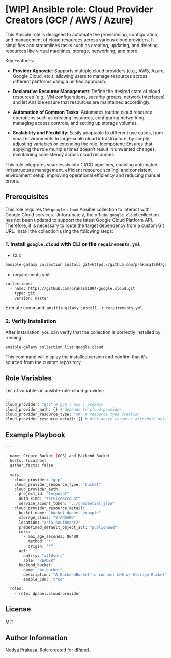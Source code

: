 [WIP] Ansible role: Cloud Provider Creators (GCP / AWS / Azure)
=========

This Ansible role is designed to automate the provisioning, configuration, and management of cloud resources across various cloud providers. It simplifies and streamlines tasks such as creating, updating, and deleting resources like virtual machines, storage, networking, and more.

Key Features:
- **Provider Agnostic**: Supports multiple cloud providers (e.g., AWS, Azure, Google Cloud, etc.), allowing users to manage resources across different platforms using a unified approach.

- **Declarative Resource Management**: Define the desired state of cloud resources (e.g., VM configurations, security groups, network interfaces) and let Ansible ensure that resources are maintained accordingly.

- **Automation of Common Tasks**: Automates routine cloud resource operations such as creating instances, configuring networking, managing access controls, and setting up storage volumes.

- **Scalability and Flexibility**: Easily adaptable to different use cases, from small environments to large-scale cloud infrastructure, by simply adjusting variables or extending the role.
Idempotent: Ensures that applying the role multiple times doesn’t result in unwanted changes, maintaining consistency across cloud resources.

This role integrates seamlessly into CI/CD pipelines, enabling automated infrastructure management, efficient resource scaling, and consistent environment setup, improving operational efficiency and reducing manual errors.


Prerequisites
------------

This role requires the `google.cloud` Ansible collection to interact with Google Cloud services. Unfortunately, the official `google.cloud` collection has not been updated to support the latest Google Cloud Platform API. Therefore, it is necessary to route the target dependency from a custom Git URL. Install the collection using the following steps:

### 1. Install `google.cloud` with CLI or file `requirements.yml`

- CLI:
```sh
ansible-galaxy collection install git+https://github.com/prakasa1904/google.cloud.git,master
```

- requirements.yml:
```sh
collections:
  - name: https://github.com/prakasa1904/google.cloud.git
    type: git
    version: master
```
Execute command: `ansible-galaxy install -r requirements.yml`

### 2. Verify Installation

After installation, you can verify that the collection is correctly installed by running:

```sh
ansible-galaxy collection list google.cloud
```

This command will display the installed version and confirm that it's sourced from the custom repository.

Role Variables
--------------

List of variables in ansible-role-cloud-provider:

```sh
---
cloud_provider: "gcp" # gcp | aws | proxmox
cloud_provider_auth: {} # depends to cloud provider
cloud_provider_resource_type: "vm" # resource type creation
cloud_provider_resource_detail: {} # dictionary resource attribute detail
```

Example Playbook
----------------

```sh
---

- name: Create Bucket (GCS) and Backend Bucket
  hosts: localhost
  gather_facts: false
  
  vars:
    cloud_provider: "gcp"
    cloud_provider_resource_type: "bucket"
    cloud_provider_auth:
      project_id: "terpusat"
      auth_kind: "serviceaccount"
      service_acount_token: "../credential.json"
    cloud_provider_resource_detail:
      bucket_name: "bucket-dpanel-example"
      storage_class: "STANDARD"
      location: "asia-southeast2"
      predefined_default_object_acl: "publicRead"
      cors:
        - max_age_seconds: 86400
          method: "*"
          origin: "*"
      acl:
        entity: "allUsers"
        role: "READER"
      backend_bucket:
        name: "be-bucket"
        description: "A BackendBucket to connect LNB w/ Storage Bucket"
        enable_cdn: 'true'

  roles:
    - role: dpanel.cloud-provider

```

License
-------

[MIT]

Author Information
------------------

[Nedya Prakasa]. Role created for [dPanel].

[dPanel]: https://cloud.terpusat.com/
[Nedya Prakasa]: https://github.com/prakasa1904
[mit]: https://opensource.org/licenses/MIT
[devetek]: https://github.com/devetek
[alicloud]: https://github.com/alibaba/alibaba.alicloud
[amazon.aws]: https://github.com/ansible-collections/amazon.aws
[google.cloud]: https://github.com/ansible-collections/google.cloud
[microsoft.azure]: https://github.com/ansible-collections/azure
[hetzner.hcloud]: https://github.com/ansible-collections/hetzner.hcloud
[community.digitalocean]: https://github.com/ansible-collections/community.digitalocean